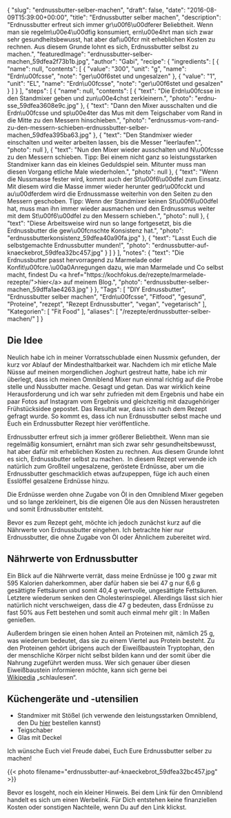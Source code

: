 {
    "slug": "erdnussbutter-selber-machen",
    "draft": false,
    "date": "2016-08-09T15:39:00+00:00",
    "title": "Erdnussbutter selber machen",
    "description": "Erdnussbutter erfreut sich immer gr\u00f6\u00dferer Beliebtheit. Wenn man sie regelm\u00e4\u00dfig konsumiert, ern\u00e4hrt man sich zwar sehr gesundheitsbewusst, hat aber daf\u00fcr mit erheblichen Kosten zu rechnen. Aus diesem Grunde lohnt es sich, Erdnussbutter selbst zu machen.",
    "featuredImage": "erdnussbutter-selber-machen_59dfea2f73b1b.jpg",
    "author": "Gabi",
    "recipe": {
        "ingredients": [
            {
                "name": null,
                "contents": [
                    {
                        "value": "300",
                        "unit": "g",
                        "name": "Erdn\u00fcsse",
                        "note": "ger\u00f6stet und ungesalzen"
                    },
                    {
                        "value": "1",
                        "unit": "EL",
                        "name": "Erdn\u00fcsse",
                        "note": "ger\u00f6stet und gesalzen"
                    }
                ]
            }
        ],
        "steps": [
            {
                "name": null,
                "contents": [
                    {
                        "text": "Die Erdn\u00fcsse in den Standmixer geben und zun\u00e4chst zerkleinern.",
                        "photo": "erdnu-sse_59dfea3608e9c.jpg"
                    },
                    {
                        "text": "Dann den Mixer ausschalten und die Erdn\u00fcsse und sp\u00e4ter das Mus mit dem Teigschaber vom Rand in die Mitte zu den Messern hinschieben.",
                        "photo": "erdnussmus-vom-rand-zu-den-messern-schieben-erdnussbutter-selber-machen_59dfea395ba63.jpg"
                    },
                    {
                        "text": "Den Standmixer wieder einschalten und weiter arbeiten lassen, bis die Messer \"leerlaufen\".",
                        "photo": null
                    },
                    {
                        "text": "Nun den Mixer wieder ausschalten und N\u00fcsse zu den Messern schieben. Tipp: Bei einem nicht ganz so leistungsstarken Standmixer kann das ein kleines Geduldspiel sein. Mitunter muss man diesen Vorgang etliche Male wiederholen.",
                        "photo": null
                    },
                    {
                        "text": "Wenn die Nussmasse fester wird, kommt auch der St\u00f6\u00dfel zum Einsatz. Mit diesem wird die Masse immer wieder herunter gedr\u00fcckt und au\u00dferdem wird die Erdnussmasse weiterhin von den Seiten zu den Messern geschoben. Tipp: Wenn der Standmixer keinen St\u00f6\u00dfel hat, muss man ihn immer wieder ausmachen und den Erdnussmus weiter mit dem St\u00f6\u00dfel zu den Messern schieben.",
                        "photo": null
                    },
                    {
                        "text": "Diese Arbeitsweise wird nun so lange fortgesetzt, bis die Erdnussbutter die gew\u00fcnschte Konsistenz hat.",
                        "photo": "erdnussbutterkonsistenz_59dfea40a90fa.jpg"
                    },
                    {
                        "text": "Lasst Euch die selbstgemachte Erdnussbutter munden!",
                        "photo": "erdnussbutter-auf-knaeckebrot_59dfea32bc457.jpg"
                    }
                ]
            }
        ],
        "notes": {
            "text": "Die Erdnussbutter passt hervorragend zu Marmelade oder Konfit\u00fcre.\u00a0Anregungen dazu, wie man Marmelade und Co selbst macht, findest Du <a href=\"https:\/\/kochfokus.de\/rezepte\/marmelade-rezepte\/\">hier<\/a> auf meinem Blog.",
            "photo": "erdnussbutter-selber-machen_59dffa1ae4263.jpg"
        }
    },
    "Tags": [
        "DIY Erdnussbutter",
        "Erdnussbutter selber machen",
        "Erdn\u00fcsse",
        "Fitfood",
        "gesund",
        "Proteine",
        "rezept",
        "Rezept Erdnussbutter",
        "vegan",
        "vegetarisch"
    ],
    "Kategorien": [
        "Fit Food"
    ],
    "aliases": [
        "\/rezepte\/erdnussbutter-selber-machen\/"
    ]
}

## Die Idee

Neulich habe ich in meiner Vorratsschublade einen Nussmix gefunden, der kurz vor Ablauf der Mindesthaltbarkeit war. Nachdem ich mir etliche Male Nüsse auf meinen morgendlichen Joghurt gestreut hatte, habe ich mir überlegt, dass ich meinen Omniblend Mixer nun einmal richtig auf die Probe stelle und Nussbutter mache. Gesagt und getan. Das war wirklich keine Herausforderung und ich war sehr zufrieden mit dem Ergebnis und habe ein paar Fotos auf Instagram vom Ergebnis und gleichzeitig mit dazugehöriger Frühstücksidee gepostet. Das Resultat war, dass ich nach dem Rezept gefragt wurde. So kommt es, dass ich nun Erdnussbutter selbst mache und Euch ein Erdnussbutter Rezept hier veröffentliche.

Erdnussbutter erfreut sich ja immer größerer Beliebtheit. Wenn man sie regelmäßig konsumiert, ernährt man sich zwar sehr gesundheitsbewusst, hat aber dafür mit erheblichen Kosten zu rechnen. Aus diesem Grunde lohnt es sich, Erdnussbutter selbst zu machen.  In diesem Rezept verwende ich natürlich zum Großteil ungesalzene, geröstete Erdnüsse, aber um die Erdnussbutter geschmacklich etwas aufzupeppen, füge ich auch einen Esslöffel gesalzene Erdnüsse hinzu.

Die Erdnüsse werden ohne Zugabe von Öl in den Omniblend Mixer gegeben und so lange zerkleinert, bis die eigenen Öle aus den Nüssen heraustreten und somit Erdnussbutter entsteht.

Bevor es zum Rezept geht, möchte ich jedoch zunächst kurz auf die Nährwerte von Erdnussbutter eingehen. Ich betrachte hier nur Erdnussbutter, die ohne Zugabe von Öl oder Ähnlichem zubereitet wird.

## Nährwerte von Erdnussbutter

Ein Blick auf die Nährwerte verrät, dass meine Erdnüsse je 100 g zwar mit 595 Kalorien daherkommen, aber dafür haben sie bei 47 g nur 6,6 g gesättigte Fettsäuren und somit 40,4 g wertvolle, ungesättigte Fettsäuren. Letztere wiederum senken den Cholesterinspiegel. Allerdings lässt sich hier natürlich nicht verschweigen, dass die 47 g bedeuten, dass Erdnüsse zu fast 50% aus Fett bestehen und somit auch einmal mehr gilt : In Maßen genießen.

Außerdem bringen sie einen hohen Anteil an Proteinen mit, nämlich 25 g, was wiederum bedeutet, das sie zu einem Viertel aus Protein besteht. Zu den Proteinen gehört übrigens auch der Eiweißbaustein Tryptophan, den der menschliche Körper nicht selbst bilden kann und der somit über die Nahrung zugeführt werden muss. Wer sich genauer über diesen Eiweißbaustein informieren möchte, kann sich gerne bei [Wikipedia][1] &#8222;schlaulesen&#8220;.

## Küchengeräte und -utensilien

 * Standmixer mit Stößel (ich verwende den leistungsstarken Omniblend, den Du [hier][2] bestellen kannst)
 * Teigschaber
 * Glas mit Deckel

Ich wünsche Euch viel Freude dabei, Euch Eure Erdnussbutter selber zu machen!

{{< photo filename="erdnussbutter-auf-knaeckebrot_59dfea32bc457.jpg" >}}

 [1]: https://de.wikipedia.org/wiki/Tryptophan
 [2]: http://www.amazon.de/gp/product/B00S3ZKTYG/ref=as_li_tl?ie=UTF8&camp=1638&creative=19454&creativeASIN=B00S3ZKTYG&linkCode=as2&tag=kochfokusde-21

 Bevor es losgeht, noch ein kleiner Hinweis. Bei dem Link für den Omniblend handelt es sich um einen Werbelink. Für Dich entstehen keine finanziellen Kosten oder sonstigen Nachteile, wenn Du auf den Link klickst.